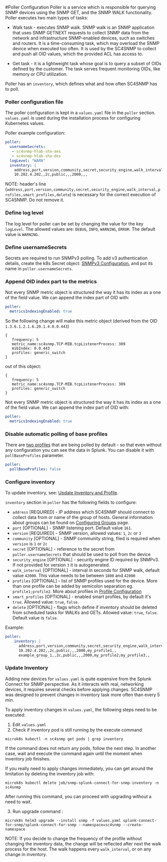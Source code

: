 #Poller Configuration
Poller is a service which is responsible for querying 
SNMP devices using the SNMP GET, and the SNMP WALK functionality. Poller executes two main types of tasks:

- Walk task - executes SNMP walk. SNMP walk is an SNMP application that uses SNMP GETNEXT requests to 
collect SNMP data from the network and infrastructure SNMP-enabled devices, such as switches and routers. It is a time-consuming task,
which may overload the SNMP device when executed too often. It is used by the SC4SNMP to collect and push all OID values, which the provided ACL has access to. 
  
- Get task - it is a lightweight task whose goal is to query a subset of OIDs defined by the customer. The task serves frequent monitoring OIDs, like memory or CPU utilization.  

Poller has an `inventory`, which defines what and how often SC4SNMP has to poll.

### Poller configuration file

The poller configuration is kept in a `values.yaml` file in the `poller` section.
`values.yaml` is used during the installation process for configuring Kubernetes values.

Poller example configuration:
```yaml
poller:
  usernameSecrets:
   - sc4snmp-hlab-sha-aes
   - sc4snmp-hlab-sha-des
  logLevel: "WARN"
  inventory: |
    address,port,version,community,secret,security_engine,walk_interval,profiles,smart_profiles,delete
    10.202.4.202,,2c,public,,,2000,,,
```

NOTE: header's line (`address,port,version,community,secret,security_engine,walk_interval,profiles,smart_profiles,delete`) is necessary for the correct execution of SC4SNMP. Do not remove it.

### Define log level
The log level for poller can be set by changing the value for the key `logLevel`. The allowed values are: `DEBUG`, `INFO`, `WARNING`, `ERROR`. 
The default value is `WARNING`.

### Define usernameSecrets
Secrets are required to run SNMPv3 polling. To add v3 authentication details, create the k8s Secret object: [SNMPv3 Configuration](snmpv3-configuration.md), and put its name in `poller.usernameSecrets`.

### Append OID index part to the metrics

Not every SNMP metric object is structured the way it has its index as a one of the field value.
We can append the index part of OID with:

```yaml
poller:
  metricsIndexingEnabled: true
```

So the following change will make this metric object (derived from the OID `1.3.6.1.2.1.6.20.1.4.0.0.443`)

```
{
   frequency: 5
   metric_name:sc4snmp.TCP-MIB.tcpListenerProcess: 309
   mibIndex: 0.0.443
   profiles: generic_switch
}
```

out of this object:
```
{
   frequency: 5
   metric_name:sc4snmp.TCP-MIB.tcpListenerProcess: 309
   profiles: generic_switch
}
```

Not every SNMP metric object is structured the way it has its index as a one of the field value.
We can append the index part of OID with:

```yaml
poller:
  metricsIndexingEnabled: true
```


### Disable automatic polling of base profiles

There are [two profiles](https://github:com/splunk/splunk-connect-for-snmp/blob/main/splunk_connect_for_snmp/profiles/base.yaml) that are being polled by default - so that even without any configuration you can see
the data in Splunk. You can disable it with `pollBaseProfiles` parameter.

```yaml
poller:
  pollBaseProfiles: false
```


### Configure inventory 
To update inventory, see: [Update Inventory and Profile](#update-inventory).

`inventory` section in `poller` has the following fields to configure:

 - `address` [REQUIRED] - IP address which SC4SNMP should connect to collect data from or name of the group of hosts. General
information about groups can be found on [Configuring Groups](configuring-groups.md) page.
 - `port` [OPTIONAL] - SNMP listening port. Default value `161`.
 - `version` [REQUIRED] - SNMP version, allowed values: `1`, `2c` or `3`
 - `community` [OPTIONAL] - SNMP community string, filed is required when `version` is `1` or `2c`
 - `secret` [OPTIONAL] - reference to the secret from `poller.usernameSecrets` that should be used to poll from the device
 - `security_engine` [OPTIONAL] - security engine ID required by SNMPv3. If not provided for version `3` it is autogenerated.
 - `walk_interval` [OPTIONAL] - interval in seconds for SNMP walk, default value `42000`. This value needs to be between `1800` and `42000`
 - `profiles` [OPTIONAL] - list of SNMP profiles used for the device. More than one profile can be added by semicolon 
separation eg. `profile1;profile2`. More about profiles in [Profile Configuration](../configuring-profiles)
 - `smart_profiles` [OPTIONAL] - enabled smart profiles, by default it's `true`. Allowed value: `true`, `false`.
 - `delete` [OPTIONAL] - flags which define if inventory should be deleted from scheduled tasks for WALKs and GETs. 
Allowed value: `true`, `false`. Default value is `false`.

Example:
```yaml
poller:
    inventory: |
      address,port,version,community,secret,security_engine,walk_interval,profiles,smart_profiles,delete
      10.202.4.202,,2c,public,,,2000,my_profile1,,
      example_group_1,,2c,public,,,2000,my_profile2;my_profile3,,
```


### Update Inventory
Adding new devices for `values.yaml` is quite expensive from the Splunk Connect for SNMP perspective. 
As it interacts with real, networking devices, it requires several checks before applying changes. SC4SNMP was designed to prevent changes in inventory
task more often than every 5 min. 
 
To apply inventory changes in `values.yaml`, the following steps need to be executed:

1. Edit `values.yaml` 
2. Check if inventory pod is still running by the execute command:
   
```shell
microk8s kubectl -n sc4snmp get pods | grep inventory
```
   
If the command does not return any pods, follow the next step. In another case, wait and execute the command again until the moment 
when inventory job finishes. 

If you really need to apply changes immediately, you can get around the limitation by deleting the inventory job with:

```shell
microk8s kubectl delete job/snmp-splunk-connect-for-snmp-inventory -n sc4snmp
```

After running this command, you can proceed with upgrading without a need to wait.
   
3. Run upgrade command :

```shell
microk8s helm3 upgrade --install snmp -f values.yaml splunk-connect-for-snmp/splunk-connect-for-snmp --namespace=sc4snmp --create-namespace
```

NOTE: If you decide to change the frequency of the profile without changing the inventory data, the change will be reflected after 
next the walk process for the host. The walk happens every `walk_interval`, or on any change in inventory.
